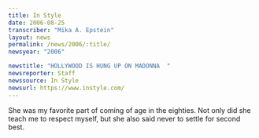 ```yaml
---
title: In Style
date: 2006-08-25
transcriber: "Mika A. Epstein"
layout: news
permalink: /news/2006/:title/
newsyear: "2006"

newstitle: "HOLLYWOOD IS HUNG UP ON MADONNA  "
newsreporter: Staff
newssource: In Style
newsurl: https://www.instyle.com/
---
```


She was my favorite part of coming of age in the eighties. Not only did she teach me to respect myself, but she also said never to settle for second best.
